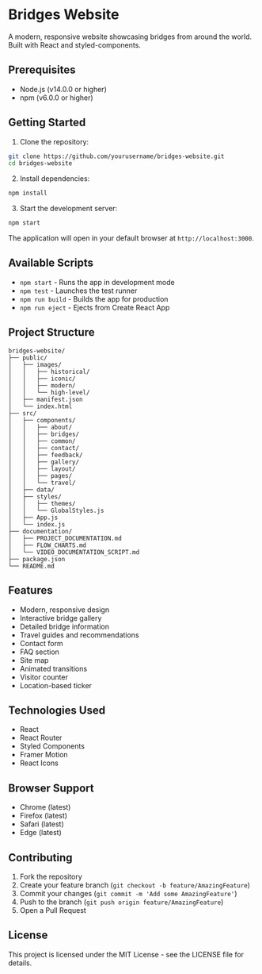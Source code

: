 # Bridges Website

A modern, responsive website showcasing bridges from around the world. Built with React and styled-components.

## Prerequisites

- Node.js (v14.0.0 or higher)
- npm (v6.0.0 or higher)

## Getting Started

1. Clone the repository:
```bash
git clone https://github.com/yourusername/bridges-website.git
cd bridges-website
```

2. Install dependencies:
```bash
npm install
```

3. Start the development server:
```bash
npm start
```

The application will open in your default browser at `http://localhost:3000`.

## Available Scripts

- `npm start` - Runs the app in development mode
- `npm test` - Launches the test runner
- `npm run build` - Builds the app for production
- `npm run eject` - Ejects from Create React App

## Project Structure

```
bridges-website/
├── public/
│   ├── images/
│   │   ├── historical/
│   │   ├── iconic/
│   │   ├── modern/
│   │   └── high-level/
│   ├── manifest.json
│   └── index.html
├── src/
│   ├── components/
│   │   ├── about/
│   │   ├── bridges/
│   │   ├── common/
│   │   ├── contact/
│   │   ├── feedback/
│   │   ├── gallery/
│   │   ├── layout/
│   │   ├── pages/
│   │   └── travel/
│   ├── data/
│   ├── styles/
│   │   ├── themes/
│   │   └── GlobalStyles.js
│   ├── App.js
│   └── index.js
├── documentation/
│   ├── PROJECT_DOCUMENTATION.md
│   ├── FLOW_CHARTS.md
│   └── VIDEO_DOCUMENTATION_SCRIPT.md
├── package.json
└── README.md
```

## Features

- Modern, responsive design
- Interactive bridge gallery
- Detailed bridge information
- Travel guides and recommendations
- Contact form
- FAQ section
- Site map
- Animated transitions
- Visitor counter
- Location-based ticker

## Technologies Used

- React
- React Router
- Styled Components
- Framer Motion
- React Icons

## Browser Support

- Chrome (latest)
- Firefox (latest)
- Safari (latest)
- Edge (latest)

## Contributing

1. Fork the repository
2. Create your feature branch (`git checkout -b feature/AmazingFeature`)
3. Commit your changes (`git commit -m 'Add some AmazingFeature'`)
4. Push to the branch (`git push origin feature/AmazingFeature`)
5. Open a Pull Request

## License

This project is licensed under the MIT License - see the LICENSE file for details.
